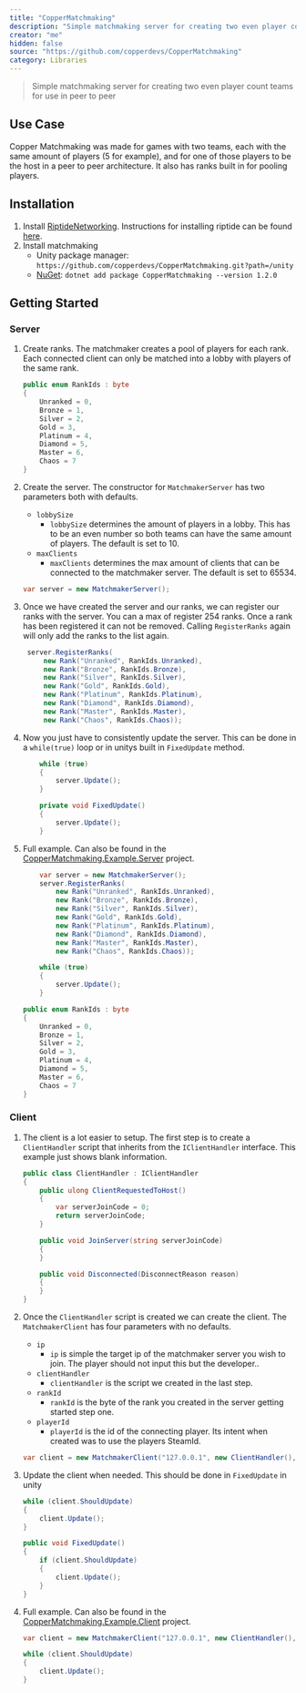 ```yaml
---
title: "CopperMatchmaking"
description: "Simple matchmaking server for creating two even player count teams for use in peer to peer"
creator: "me"
hidden: false
source: "https://github.com/copperdevs/CopperMatchmaking"
category: Libraries
---
```


> Simple matchmaking server for creating two even player count teams for use in peer to peer

## Use Case

Copper Matchmaking was made for games with two teams, each with the same amount of players (5 for example), and for one
of those players to be the host in a peer to peer architecture. It also has ranks built in for pooling players.

## Installation

1. Install [RiptideNetworking](https://github.com/RiptideNetworking/Riptide?tab=readme-ov-file). Instructions for installing riptide can be found [here](https://riptide.tomweiland.net/manual/overview/installation.html).
2. Install matchmaking
   - Unity package manager: `https://github.com/copperdevs/CopperMatchmaking.git?path=/unity`
   - [NuGet](https://www.nuget.org/packages/CopperMatchmaking): `dotnet add package CopperMatchmaking --version 1.2.0`

## Getting Started

### Server

1. Create ranks. The matchmaker creates a pool of players for each rank. Each connected client can only be matched
   into a lobby with players of the same rank.

   ```csharp
   public enum RankIds : byte
   {
       Unranked = 0,
       Bronze = 1,
       Silver = 2,
       Gold = 3,
       Platinum = 4,
       Diamond = 5,
       Master = 6,
       Chaos = 7
   }
   ```

2. Create the server. The constructor for `MatchmakerServer` has two parameters both with defaults.

   - `lobbySize`
     - `lobbySize` determines the amount of players in a lobby. This has to be an even number so both teams can have
       the same amount of players. The default is set to 10.
   - `maxClients`
     - `maxClients` determines the max amount of clients that can be connected to the matchmaker server. The default
       is set to 65534.

   ```csharp
   var server = new MatchmakerServer();
   ```

3. Once we have created the server and our ranks, we can register our ranks with the server. You can a max of register
   254 ranks. Once a rank has been registered it can not be removed. Calling `RegisterRanks` again will only add the
   ranks to the list again.

   ```csharp
    server.RegisterRanks(
        new Rank("Unranked", RankIds.Unranked),
        new Rank("Bronze", RankIds.Bronze),
        new Rank("Silver", RankIds.Silver),
        new Rank("Gold", RankIds.Gold),
        new Rank("Platinum", RankIds.Platinum),
        new Rank("Diamond", RankIds.Diamond),
        new Rank("Master", RankIds.Master),
        new Rank("Chaos", RankIds.Chaos));
   ```

4. Now you just have to consistently update the server. This can be done in a `while(true)` loop or in unitys built
   in `FixedUpdate` method.

   ```csharp
       while (true)
       {
           server.Update();
       }
   ```

   ```csharp
       private void FixedUpdate()
       {
           server.Update();
       }
   ```

5. Full example. Can also be found in the [CopperMatchmaking.Example.Server](CopperMatchmaking.Example.Server/Program.cs) project.

   ```csharp
       var server = new MatchmakerServer();
       server.RegisterRanks(
           new Rank("Unranked", RankIds.Unranked),
           new Rank("Bronze", RankIds.Bronze),
           new Rank("Silver", RankIds.Silver),
           new Rank("Gold", RankIds.Gold),
           new Rank("Platinum", RankIds.Platinum),
           new Rank("Diamond", RankIds.Diamond),
           new Rank("Master", RankIds.Master),
           new Rank("Chaos", RankIds.Chaos));

       while (true)
       {
           server.Update();
       }
   ```

   ```csharp
   public enum RankIds : byte
   {
       Unranked = 0,
       Bronze = 1,
       Silver = 2,
       Gold = 3,
       Platinum = 4,
       Diamond = 5,
       Master = 6,
       Chaos = 7
   }
   ```

### Client

1. The client is a lot easier to setup. The first step is to create a `ClientHandler` script that inherits from
   the `IClientHandler` interface. This example just shows blank information.

   ```csharp
   public class ClientHandler : IClientHandler
   {
       public ulong ClientRequestedToHost()
       {
           var serverJoinCode = 0;
           return serverJoinCode;
       }

       public void JoinServer(string serverJoinCode)
       {
       }

       public void Disconnected(DisconnectReason reason)
       {
       }
   }
   ```

2. Once the `ClientHandler` script is created we can create the client. The `MatchmakerClient` has four parameters with no defaults.

   - `ip`
     - `ip` is simple the target ip of the matchmaker server you wish to join. The player should not input this but the developer..
   - `clientHandler`
     - `clientHandler` is the script we created in the last step.
   - `rankId`
     - `rankId` is the byte of the rank you created in the server getting started step one.
   - `playerId`
     - `playerId` is the id of the connecting player. Its intent when created was to use the players SteamId.

   ```csharp
   var client = new MatchmakerClient("127.0.0.1", new ClientHandler(), 0, 76561199083358154);
   ```

3. Update the client when needed. This should be done in `FixedUpdate` in unity
   ```csharp
   while (client.ShouldUpdate)
   {
       client.Update();
   }
   ```
   ```csharp
   public void FixedUpdate()
   {
       if (client.ShouldUpdate)
       {
           client.Update();
       }
   }
   ```
4. Full example. Can also be found in the [CopperMatchmaking.Example.Client](CopperMatchmaking.Example.Client/Program.cs) project.

   ```csharp
   var client = new MatchmakerClient("127.0.0.1", new ClientHandler(), 0, 76561199083358154);

   while (client.ShouldUpdate)
   {
       client.Update();
   }
   ```
